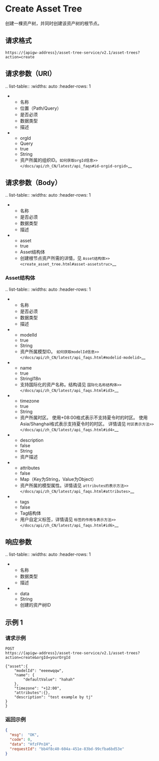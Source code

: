 # Create Asset Tree

创建一棵资产树，并同时创建该资产树的根节点。

## 请求格式

```
https://{apigw-address}/asset-tree-service/v2.1/asset-trees?action=create
```

## 请求参数（URI）

.. list-table::
   :widths: auto
   :header-rows: 1

   * - 名称
     - 位置（Path/Query）
     - 是否必须
     - 数据类型
     - 描述
   * - orgId
     - Query
     - true
     - String
     - 资产所属的组织ID。`如何获取orgId信息>> </docs/api/zh_CN/latest/api_faqs#id-orgid-orgid>`__




## 请求参数（Body）

.. list-table::
   :widths: auto
   :header-rows: 1

   * - 名称
     - 是否必须
     - 数据类型
     - 描述
   * - asset
     - true
     - Asset结构体
     - 创建根节点资产所需的详情，见 `Asset结构体>> <create_asset_tree.html#asset-assetstruc>`__

### Asset结构体 <assetstruc>

.. list-table::
   :widths: auto
   :header-rows: 1

   * - 名称
     - 是否必须
     - 数据类型
     - 描述
   * - modelId
     - true
     - String
     - 资产所属模型ID。 `如何获取modelId信息>> </docs/api/zh_CN/latest/api_faqs.html#modelid-modelid>`__
   * - name
     - true
     - StringI18n
     - 支持国际化的资产名称。结构请见 `国际化名称结构体>> </docs/api/zh_CN/latest/api_faqs.html#id3>`__
   * - timezone
     - true
     - String
     - 资产所属时区。
       使用+08:00格式表示不支持夏令时的时区。
       使用Asia/Shanghai格式表示支持夏令时的时区。
       详情请见 `时区表示方法>> </docs/api/zh_CN/latest/api_faqs.html#id4>`__
   * - description
     - false
     - String
     - 资产描述
   * - attributes
     - false
     - Map（Key为String，Value为Object）
     - 资产所属的模型属性。详情请见 `attributes的表示方法>> </docs/api/zh_CN/latest/api_faqs.html#attributes>`__
   * - tags
     - false
     - Tag结构体
     - 用户自定义标签，详情请见 `标签的作用与表示方法>> </docs/api/zh_CN/latest/api_faqs.html#id6>`__


## 响应参数

.. list-table::
   :widths: auto
   :header-rows: 1

   * - 名称
     - 数据类型
     - 描述
   * - data
     - String 
     - 创建的资产树ID



## 示例 1

### 请求示例

```
POST
https://{apigw-address}/asset-tree-service/v2.1/asset-trees?action=create&orgId=yourOrgId

{"asset":{
    "modelId": "eeeewqqw",
    "name": {
        "defaultValue": "hahah"
    },
    "timezone": "+12:00",
    "attributes":{},
    "description": "test example by tj"
}
}
```

### 返回示例

```json
{
  "msg":  "OK",
  "code": 0,
  "data": "HfzFPn1H",
  "requestId": "bb4f8c40-604a-451e-83bd-99cfba6bd53e"
}
```


